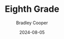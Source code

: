 ---
title: Eighth Grade
subtitle: Bradley Cooper
year: 2018
image: ./images/eighth-grade.jpg
link: https://www.themoviedb.org/movie/489925/
date: 2024-08-05
type: Movie
tags: [{name: "Best of 2018", rank: 3}]
---